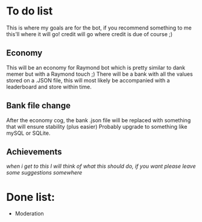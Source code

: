 # To do list
This is where my goals are for the bot, if you recommend something to me this'll where it will go! credit will go where credit is due of course ;)

## Economy 
This will be an economy for Raymond bot which is pretty similar to dank memer but with a Raymond touch ;) There will be a bank with all the values stored on a .JSON file, this will most likely be accompanied with a leaderboard and store within time.

## Bank file change
After the economy cog, the bank .json file will be replaced with something that will ensure stability (plus easier) Probably upgrade to something like mySQL or SQLite.

## Achievements 
*when i get to this I will think of what this should do, if you want please leave some suggestions somewhere*

# Done list:
- Moderation
